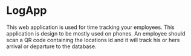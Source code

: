 # LogApp

This web application is used for time tracking your employees. This application is design to be mostly used on phones. An employee should scan a QR code containing the locations id and it will track his or hers arrival or departure to the database.
